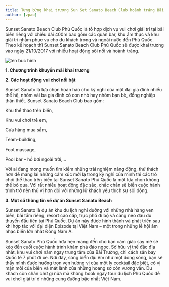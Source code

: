 ```yaml
---
title: Tưng bừng khai trương Sun Set Sanato Beach Club hoành tráng Bãi Trường Phú Quốc
author: [zpao]
---
```


Sunset Sanato Beach Club Phú Quốc là tổ hợp dịch vụ vui chơi giải trí tại bãi biển riêng với chiều dài 400m bao gồm các quán bar, khu ẩm thực và khu giải trí nhằm phục vụ cho du khách trong và ngoài nước đến Phú Quốc. Theo kế hoạch thì Sunset Sanato Beach Club Phú Quốc sẽ được khai trương vào ngày 21/10/2017 với nhiều hoạt động sôi nổi và hoành tráng.

![ten buc hinh](https://phuquocxanh.com/vi/wp-content/uploads/2017/10/sun-set-sanato-beach-club-768x768.jpg "ten buc hinh")

**1. Chương trình khuyến mãi khai trương**

**2. Các hoạt động vui chơi nổi bật**

Sunset Sanato là lựa chọn hoàn hảo cho kỳ nghỉ của một đại gia đình nhiều thế hệ, nhóm vài ba gia đình có con nhỏ hay nhóm bạn bè, đồng nghiệp thân thiết. Sunset Sanato Beach Club bao gồm:

Khu thể thao trên biển,

Khu vui chơi trẻ em,

Cửa hàng mua sắm,

Team-building,

Foot massage,

Pool bar – hồ bơi ngoài trời,…
 
 Với ai đang mong muốn tìm kiếm những trải nghiệm năng động, thử thách hơn để mang lại những cảm xúc mới lạ trong kỳ nghỉ của mình thì các trò chơi thể thao trên biển tại Sunset Sanato Phú Quốc  là một lựa chọn không thể bỏ qua. Với rất nhiều hoạt động đặc sắc, chắc chắn sẽ biến cuộc hành trình trở nên thú vị hơn đối với những lữ khách yêu thích sự sôi động.

**3. Một số thông tin về dự án Sunset Sanato Beach**

Sunset Sanato là dự án khu du lịch nghỉ dưỡng với những nhà hàng ven biển, bãi tắm riêng, resort cao cấp, trục phố đi bộ và cảng neo đậu du thuyền đầu tiên tại Phú Quốc. Dự án này được hình thành và phát triển sau khi hợp tác với đại diện Epizode tại Việt Nam – một trong những lễ hội âm nhạc biển lớn nhất Đông Nam Á.

Sunset Sanato Phú Quốc hứa hẹn mang đến cho bạn cảm giác say mê sẽ kéo đến cuối cuộc hành trình khám phá đảo ngọc. Sở hữu vị thế đắc địa nhất, khu vui chơi nằm ngay trung tâm của Bãi Trường, chỉ cách sân bay Quốc tế 7 phút đi xe. Nơi đây, sóng biển dịu êm như một dòng sông, bạn sẽ thấy mình được hưởng trọn vẹn hương vị của một ly cocktail đặc biệt, có vị mặn mòi của biển và mát lành của những hoang sơ còn vương vấn. Du khách còn chần chừ gì nữa mà không book ngay tour du lịch Phú Quốc để vui chơi giải trí ở những cung đường bậc nhất Việt Nam.

 